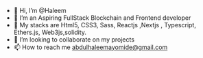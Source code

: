 - 👋 Hi, I’m @Haleem
- 👀 I’m an Aspiring FullStack Blockchain and  Frontend developer
- 🌱 My stacks are Html5, CSS3, Sass, Reactjs ,Nextjs , Typescript, Ethers.js, Web3js,solidity.
- 💞️ I’m looking to collaborate on my projects 
- 📫 How to reach me abdulhaleemayomide@gmail.com

<!---
Haleem-code/Haleem-code is a ✨ special ✨ repository because its `README.md` (this file) appears on your GitHub profile.
You can click the Preview link to take a look at your changes.
--->
